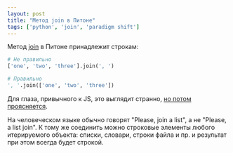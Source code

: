```yaml
---
layout: post
title: "Метод join в Питоне"
tags: ['python', 'join', 'paradigm shift']
---
```


Метод [join](https://docs.python.org/3.6/library/stdtypes.html#str.join) в Питоне принадлежит строкам:

```python
# Не правильно
['one', 'two', 'three'].join(', ')

# Правильно
', '.join(['one', 'two', 'three'])
```

Для глаза, привычного к JS, это выглядит странно, [но потом проясняется](https://stackoverflow.com/a/493842).

На человеческом языке обычно говорят "Please, join a list", а не "Please, a list join". К тому же соединить можно строковые элементы любого итерируемого объекта: списки, словари, строки файла и пр. и результат при этом всегда будет строкой.